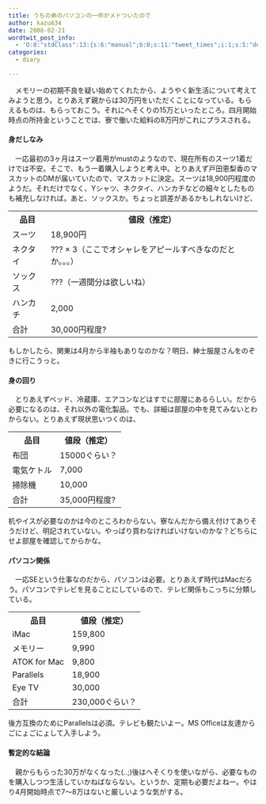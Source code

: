 ```yaml
---
title: うちの弟のパソコンの一件がメドついたので
author: kazu634
date: 2008-02-21
wordtwit_post_info:
  - 'O:8:"stdClass":13:{s:6:"manual";b:0;s:11:"tweet_times";i:1;s:5:"delay";i:0;s:7:"enabled";i:1;s:10:"separation";s:2:"60";s:7:"version";s:3:"3.7";s:14:"tweet_template";b:0;s:6:"status";i:2;s:6:"result";a:0:{}s:13:"tweet_counter";i:2;s:13:"tweet_log_ids";a:1:{i:0;i:3755;}s:9:"hash_tags";a:0:{}s:8:"accounts";a:1:{i:0;s:7:"kazu634";}}'
categories:
  - diary

---
```

<div class="section">
<p>
    　メモリーの初期不良を疑い始めてくれたから、ようやく新生活について考えてみようと思う。とりあえず親からは30万円をいただくことになっている。もらえるものは、もらっておこう。それにへそくりの15万といったところ。四月開始時点の所持金ということでは、寮で働いた給料の8万円がこれにプラスされる。
</p>
  
<h4>
    身だしなみ
</h4>
  
<p>
    　一応最初の3ヶ月はスーツ着用がmustのようなので、現在所有のスーツ1着だけでは不安。そこで、もう一着購入しようと考え中。とりあえず戸田恵梨香のマスカットのDMが届いていたので、マスカットに決定。スーツは18,900円程度のようだ。それだけでなく、Yシャツ、ネクタイ、ハンカチなどの細々としたものも補充しなければ。あと、ソックスか。ちょっと誤差があるかもしれないけど、
</p>
  
<table>
<tr>
<th>
        品目
</th>
      
<th>
        値段（推定）
</th>
</tr>
    
<tr>
<td>
        スーツ
</td>
      
<td>
        18,900円
</td>
</tr>
    
<tr>
<td>
        ネクタイ
</td>
      
<td>
        ??? × 3（ここでオシャレをアピールすべきなのだとか。。。）
</td>
</tr>
    
<tr>
<td>
        ソックス
</td>
      
<td>
        ???（一週間分は欲しいね）
</td>
</tr>
    
<tr>
<td>
        ハンカチ
</td>
      
<td>
        2,000
</td>
</tr>
    
<tr>
<td>
        合計
</td>
      
<td>
        30,000円程度?
</td>
</tr>
</table>
  
<p>
    もしかしたら、関東は4月から半袖もありなのかな？明日、紳士服屋さんをのぞきに行こうっと。
</p>
  
<h4>
    身の回り
</h4>
  
<p>
    　とりあえずベッド、冷蔵庫、エアコンなどはすでに部屋にあるらしい。だから必要になるのは、それ以外の電化製品。でも、詳細は部屋の中を見てみないとわからない。とりあえず現状思いつくのは、
</p>
  
<table>
<tr>
<th>
        品目
</th>
      
<th>
        値段（推定）
</th>
</tr>
    
<tr>
<td>
        布団
</td>
      
<td>
        15000ぐらい？
</td>
</tr>
    
<tr>
<td>
        電気ケトル
</td>
      
<td>
        7,000
</td>
</tr>
    
<tr>
<td>
        掃除機
</td>
      
<td>
        10,000
</td>
</tr>
    
<tr>
<td>
        合計
</td>
      
<td>
        35,000円程度?
</td>
</tr>
</table>
  
<p>
    机やイスが必要なのかは今のところわからない。寮なんだから備え付けてありそうだけど、明記されていない。やっぱり買わなければいけないのかな？どちらにせよ部屋を確認してからかな。
</p>
  
<p>
</p>
  
<h4>
    パソコン関係
</h4>
  
<p>
    　一応SEという仕事なのだから、パソコンは必要。とりあえず時代はMacだろう。パソコンでテレビを見ることにしているので、テレビ関係もこっちに分類している。
</p>
  
<table>
<tr>
<th>
        品目
</th>
      
<th>
        値段（推定）
</th>
</tr>
    
<tr>
<td>
        iMac
</td>
      
<td>
        159,800
</td>
</tr>
    
<tr>
<td>
        メモリー
</td>
      
<td>
        9,990
</td>
</tr>
    
<tr>
<td>
        ATOK for Mac
</td>
      
<td>
        9,800
</td>
</tr>
    
<tr>
<td>
        Parallels
</td>
      
<td>
        18,900
</td>
</tr>
    
<tr>
<td>
        Eye TV
</td>
      
<td>
        30,000
</td>
</tr>
    
<tr>
<td>
        合計
</td>
      
<td>
        230,000ぐらい？
</td>
</tr>
</table>
  
<p>
    後方互換のためにParallelsは必須。テレビも観たいよー。MS Officeは友達からごにょごにょして入手しよう。
</p>
  
<h4>
    暫定的な結論
</h4>
  
<p>
    　親からもらった30万がなくなった(..;)後はへそくりを使いながら、必要なものを購入しつつ生活していかねばならない。というか、定期も必要だよねー。やはり4月開始時点で7～8万はないと厳しいような気がする。
</p>
</div>
